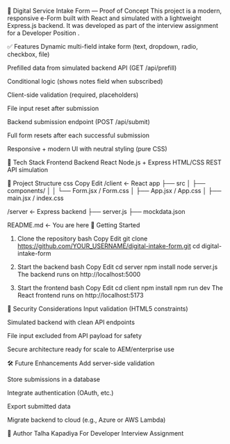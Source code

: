 📄 Digital Service Intake Form — Proof of Concept
This project is a modern, responsive e-Form built with React and simulated with a lightweight Express.js backend. It was developed as part of the interview assignment for a Developer Position .

✅ Features
Dynamic multi-field intake form (text, dropdown, radio, checkbox, file)

Prefilled data from simulated backend API (GET /api/prefill)

Conditional logic (shows notes field when subscribed)

Client-side validation (required, placeholders)

File input reset after submission

Backend submission endpoint (POST /api/submit)

Full form resets after each successful submission

Responsive + modern UI with neutral styling (pure CSS)

🧰 Tech Stack
Frontend	Backend
React	Node.js + Express
HTML/CSS	REST API simulation

📁 Project Structure
css
Copy
Edit
/client         ← React app
  ├── src
  │   ├── components/
  │   │   └── Form.jsx / Form.css
  │   ├── App.jsx / App.css
  │   ├── main.jsx / index.css

/server         ← Express backend
  ├── server.js
  ├── mockdata.json

README.md       ← You are here
🚀 Getting Started
1. Clone the repository
bash
Copy
Edit
git clone https://github.com/YOUR_USERNAME/digital-intake-form.git
cd digital-intake-form
2. Start the backend
bash
Copy
Edit
cd server
npm install
node server.js
The backend runs on http://localhost:5000

3. Start the frontend
bash
Copy
Edit
cd client
npm install
npm run dev
The React frontend runs on http://localhost:5173

🔐 Security Considerations
Input validation (HTML5 constraints)

Simulated backend with clean API endpoints

File input excluded from API payload for safety

Secure architecture ready for scale to AEM/enterprise use

🛠 Future Enhancements
Add server-side validation

Store submissions in a database

Integrate authentication (OAuth, etc.)

Export submitted data

Migrate backend to cloud (e.g., Azure or AWS Lambda)

👤 Author
Talha Kapadiya
For Developer Interview Assignment
